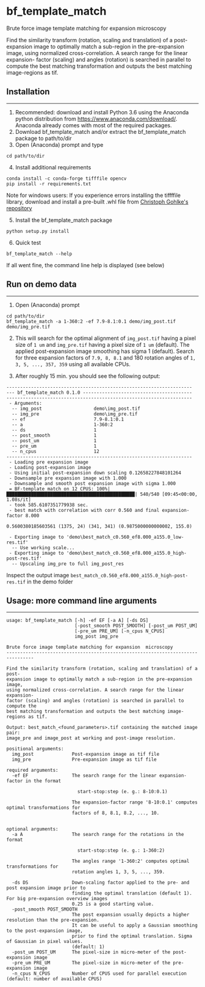 # bf_template_match
Brute force image template matching for expansion  microscopy

Find the similarity transform (rotation, scaling and translation) of a post-
expansion image to optimally match a sub-region in the pre-expansion image,
using normalized cross-correlation. A search range for the linear expansion- 
factor (scaling) and angles (rotation) is searched in parallel to compute the
best matching transformation and outputs the best matching image-regions as tif.

## Installation
---

1. Recommended: download and install Python 3.6 using the Anaconda python distribution 
   from https://www.anaconda.com/download/. Anaconda already comes with 
   most of the required packages.
2. Download bf_template_match and/or extract the bf_template_match package to path/to/dir
3. Open (Anaconda) prompt and type 
```
cd path/to/dir
```
4. Install additional requirements
```
conda install -c conda-forge tifffile opencv
pip install -r requirements.txt
```
Note for windows users: If you experience errors installing the tiffffile library, 
download and install a pre-built .whl file from [Christoph Gohlke's repository](https://www.lfd.uci.edu/~gohlke/pythonlibs/#tifffile) 

5. Install the bf_template_match package
```
python setup.py install
```
6. Quick test
```
bf_template_match --help
```
If all went fine, the command line help is displayed (see below)


## Run on demo data
---
1. Open (Anaconda) prompt
```
cd path/to/dir
bf_template_match -a 1-360:2 -ef 7.9-8.1:0.1 demo/img_post.tif demo/img_pre.tif
```
2. This will search for the optimal alignment of `img_post.tif` having a pixel size of `1 um` and
`img_pre.tif` having a pixel size of `1 um` (default). The applied post-expansion image smoothing 
has sigma 1 (default). Search for three expansion factors of `7.9, 8, 8.1` and 
180 rotation angles of `1, 3, 5, ..., 357, 359` using all available CPUs.

3. After roughly 15 min. you should see the following output:

```
--------------------------------------------------------------------
--- bf_template_match 0.1.0 ----------------------------------------
--------------------------------------------------------------------
 - Arguments:
  -- img_post                   demo\img_post.tif
  -- img_pre                    demo\img_pre.tif
  -- ef                         7.9-8.1:0.1
  -- a                          1-360:2
  -- ds                         1
  -- post_smooth                1
  -- post_um                    1
  -- pre_um                     1
  -- n_cpus                     12
--------------------------------------------------------------------
 - Loading pre expansion image
 - Loading post-expansion image
 - Using initial post-expansion down scaling 0.12658227848101264
 - Downsample pre expansion image with 1.000
 - Downsample and smooth post expansion image with sigma 1.000
 = BF-template match on 12 CPUS: 100%|███████████████████████████████████████████████| 540/540 [09:45<00:00,  1.08s/it]
 - took 585.6107351779938 sec.
 - best match with correlation with corr 0.560 and final expansion-factor 8.000

0.5600380185603561 (1375, 24) (341, 341) (0.9875000000000002, 155.0)

 - Exporting image to 'demo\best_match_c0.560_ef8.000_a155.0_low-res.tif'
  -- Use working scale...
 - Exporting image to 'demo\best_match_c0.560_ef8.000_a155.0_high-post-res.tif'
  -- Upscaling img_pre to full img_post_res
```

Inspect the output image `best_match_c0.560_ef8.000_a155.0_high-post-res.tif` in the demo folder 


## Usage: more command line arguments
---
```
usage: bf_template_match [-h] -ef EF [-a A] [-ds DS]
                         [-post_smooth POST_SMOOTH] [-post_um POST_UM]
                         [-pre_um PRE_UM] [-n_cpus N_CPUS]
                         img_post img_pre

Brute force image template matching for expansion  microscopy
--------------------------------------------------------------------------------

Find the similarity transform (rotation, scaling and translation) of a post-
expansion image to optimally match a sub-region in the pre-expansion image,
using normalized cross-correlation. A search range for the linear expansion-
factor (scaling) and angles (rotation) is searched in parallel to compute the
best matching transformation and outputs the best matching image-regions as tif.

Output: best_match_<found_parameters>.tif containing the matched image pair:
image_pre and image_post at working and post-image resolution.

positional arguments:
  img_post              Post-expansion image as tif file
  img_pre               Pre-expansion image as tif file

required arguments:
  -ef EF                The search range for the linear expansion-factor in the format

                          start-stop:step (e. g.: 8-10:0.1)

                        The expansion-factor range '8-10:0.1' computes optimal transformations for
                        factors of 8, 8.1, 8.2, ..., 10.


optional arguments:
  -a A                  The search range for the rotations in the format

                          start-stop:step (e. g.: 1-360:2)

                        The angles range '1-360:2' computes optimal transformations for
                        rotation angles 1, 3, 5, ..., 359.

  -ds DS                Down-scaling factor applied to the pre- and post expansion image prior to
                        finding the optimal translation (default 1). For big pre-expansion overview images
                        0.25 is a good starting value.
  -post_smooth POST_SMOOTH
                        The post expansion usually depicts a higher resolution than the pre-expansion.
                        It can be useful to apply a Gaussian smoothing to the post-expansion image,
                        prior to find the optimal translation. Sigma of Gaussian in pixel values.
                        (default: 1)
  -post_um POST_UM      The pixel-size in micro-meter of the post-expansion image
  -pre_um PRE_UM        The pixel-size in micro-meter of the pre-expansion image
  -n_cpus N_CPUS        Number of CPUS used for parallel execution (default: number of available CPUS)
```

